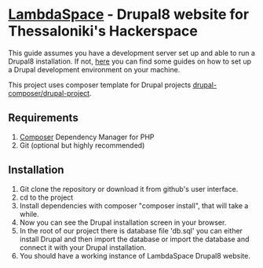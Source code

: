 # [LambdaSpace](http://www.lambdaspace.gr/) - Drupal8 website for Thessaloniki's Hackerspace

This guide assumes you have a development server set up and able to run a Drupal8 installation. 
If not, [here](https://www.drupal.org/docs/develop/local-server-setup) you can find some guides on how to set up
a Drupal development environment on your machine.

This project uses composer template for Drupal projects [drupal-composer/drupal-project](https://github.com/drupal-composer/drupal-project). 
 
## Requirements

1. [Composer](https://getcomposer.org/) Dependency Manager for PHP
2. Git (optional but highly recommended)

## Installation

1. Git clone the repository or download it from github's user interface.
2. cd to the project
3. Install dependencies with composer "composer install", that will take a while.
4. Now you can see the Drupal installation screen in your browser.
5. In the root of our project there is database file 'db.sql' you can either install Drupal and then import
   the database or import the database and connect it with your Drupal installation.
6. You should have a working instance of LambdaSpace Drupal8 website.